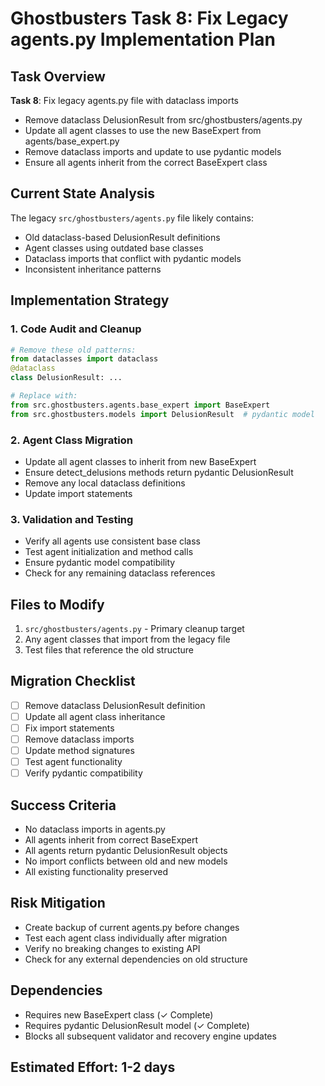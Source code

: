 # Ghostbusters Task 8: Fix Legacy agents.py Implementation Plan

## Task Overview
**Task 8**: Fix legacy agents.py file with dataclass imports
- Remove dataclass DelusionResult from src/ghostbusters/agents.py
- Update all agent classes to use the new BaseExpert from agents/base_expert.py
- Remove dataclass imports and update to use pydantic models
- Ensure all agents inherit from the correct BaseExpert class

## Current State Analysis
The legacy `src/ghostbusters/agents.py` file likely contains:
- Old dataclass-based DelusionResult definitions
- Agent classes using outdated base classes
- Dataclass imports that conflict with pydantic models
- Inconsistent inheritance patterns

## Implementation Strategy

### 1. Code Audit and Cleanup
```python
# Remove these old patterns:
from dataclasses import dataclass
@dataclass
class DelusionResult: ...

# Replace with:
from src.ghostbusters.agents.base_expert import BaseExpert
from src.ghostbusters.models import DelusionResult  # pydantic model
```

### 2. Agent Class Migration
- Update all agent classes to inherit from new BaseExpert
- Ensure detect_delusions methods return pydantic DelusionResult
- Remove any local dataclass definitions
- Update import statements

### 3. Validation and Testing
- Verify all agents use consistent base class
- Test agent initialization and method calls
- Ensure pydantic model compatibility
- Check for any remaining dataclass references

## Files to Modify
1. `src/ghostbusters/agents.py` - Primary cleanup target
2. Any agent classes that import from the legacy file
3. Test files that reference the old structure

## Migration Checklist
- [ ] Remove dataclass DelusionResult definition
- [ ] Update all agent class inheritance
- [ ] Fix import statements
- [ ] Remove dataclass imports
- [ ] Update method signatures
- [ ] Test agent functionality
- [ ] Verify pydantic compatibility

## Success Criteria
- No dataclass imports in agents.py
- All agents inherit from correct BaseExpert
- All agents return pydantic DelusionResult objects
- No import conflicts between old and new models
- All existing functionality preserved

## Risk Mitigation
- Create backup of current agents.py before changes
- Test each agent class individually after migration
- Verify no breaking changes to existing API
- Check for any external dependencies on old structure

## Dependencies
- Requires new BaseExpert class (✓ Complete)
- Requires pydantic DelusionResult model (✓ Complete)
- Blocks all subsequent validator and recovery engine updates

## Estimated Effort: 1-2 days